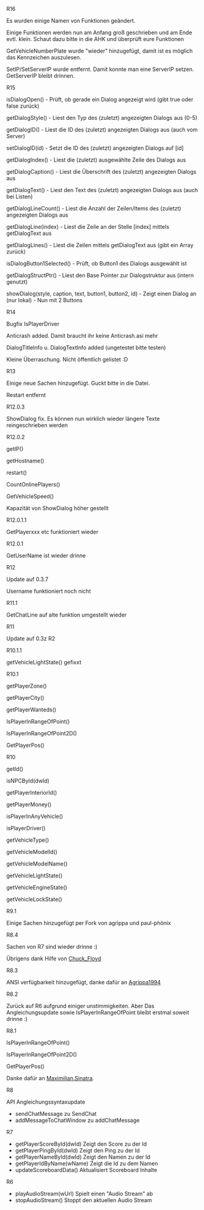R16

Es wurden einige Namen von Funktionen geändert.

Einige Funktionen werden nun am Anfang groß geschrieben und am Ende evtl. klein. Schaut dazu bitte in die AHK und überprüft eure Funktionen

GetVehicleNumberPlate wurde "wieder" hinzugefügt, damit ist es möglich das Kennzeichen auszulesen.

SetIP/SetServerIP wurde entfernt. Damit konnte man eine ServerIP setzen. GetServerIP bleibt drinnen.


R15

isDialogOpen() - Prüft, ob gerade ein Dialog angezeigt wird (gibt true oder false zurück)			

getDialogStyle() - Liest den Typ des (zuletzt) angezeigten Dialogs aus (0-5)						

getDialogID() - Liest die ID des (zuletzt) angezeigten Dialogs aus (auch vom Server)			

setDialogID(id) - Setzt die ID des (zuletzt) angezeigten Dialogs auf [id]							

getDialogIndex() - Liest die (zuletzt) ausgewählte Zeile des Dialogs aus 							

getDialogCaption() - Liest die Überschrift des (zuletzt) angezeigten Dialogs aus 					

getDialogText() - Liest den Text des (zuletzt) angezeigten Dialogs aus (auch bei Listen)			

getDialogLineCount() - Liest die Anzahl der Zeilen/Items des (zuletzt) angezeigten Dialogs aus	

getDialogLine(index) - Liest die Zeile an der Stelle [index] mittels getDialogText aus 			

getDialogLines() - Liest die Zeilen mittels getDialogText aus (gibt ein Array zurück)			

isDialogButton1Selected() - Prüft, ob Button1 des Dialogs ausgewählt ist 							

getDialogStructPtr() - Liest den Base Pointer zur Dialogstruktur aus (intern genutzt)	

showDialog(style, caption, text, button1, button2, id) - Zeigt einen Dialog an (nur lokal)	- Nun mit 2 Buttons



R14

Bugfix IsPlayerDriver

Anticrash added. Damit braucht ihr keine Anticrash.asi mehr

DialogTitleInfo u. DialogTextInfo added (ungetestet bitte testen)

Kleine Überraschung. Nicht öffentlich gelistet :D


R13

Einige neue Sachen hinzugefügt. Guckt bitte in die Datei. 

Restart entfernt


R12.0.3

ShowDialog fix. Es können nun wirklich wieder längere Texte reingeschrieben werden


R12.0.2

getIP()

getHostname()

restart()

CountOnlinePlayers()

GetVehicleSpeed()

Kapazität von ShowDialog höher gestellt



R12.0.1.1

GetPlayerxxx etc funktioniert wieder

R12.0.1

GetUserName ist wieder drinne

R12

Update auf 0.3.7

Username funktioniert noch nicht


R11.1

GetChatLine auf alte funktion umgestellt wieder

R11

Update auf 0.3z R2

R10.1.1

getVehicleLightState() gefixxt


R10.1

getPlayerZone() 

getPlayerCity()

getPlayerWanteds()

IsPlayerInRangeOfPoint()

IsPlayerInRangeOfPoint2D() 

GetPlayerPos()


R10

getId()

isNPCById(dwId)

getPlayerInteriorId()

getPlayerMoney()

isPlayerInAnyVehicle()

isPlayerDriver()

getVehicleType()

getVehicleModelId()

getVehicleModelName()

getVehicleLightState()

getVehicleEngineState()

getVehicleLockState()

R9.1

Einige Sachen hinzugefügt per Fork von agrippa und paul-phönix


R8.4

Sachen von R7 sind wieder drinne :)

Übrigens dank Hilfe von [Chuck_Floyd](https://github.com/FrozenBrain/)

R8.3

ANSI verfügbarkeit hinzugefügt, danke dafür an [Agrippa1994](https://github.com/agrippa1994)

R8.2

Zurück auf R6 aufgrund einiger unstimmigkeiten.
Aber Das Angleichungsupdate sowie IsPlayerInRangeOfPoint bleibt erstmal soweit drinne :)

R8.1

IsPlayerInRangeOfPoint()

IsPlayerInRangeOfPoint2D()

GetPlayerPos()

Danke dafür an [Maximilian.Sinatra](http://forum.revival-gaming.net/index.php?page=Thread&postID=2997836#post2997836).

R8

API Angleichungssyntaxupdate

- sendChatMessage zu SendChat
- addMessageToChatWindow zu addChatMessage

R7

- getPlayerScoreById(dwId) Zeigt den Score zu der Id 
- getPlayerPingById(dwId) Zeigt den Ping zu der Id 
- getPlayerNameById(dwId) Zeigt den Namen zu der Id 
- getPlayerIdByName(wName) Zeigt die Id zu dem Namen 
- updateScoreboardData() Aktualisiert Scoreboard Inhalte 

R6

- playAudioStream(wUrl) Spielt einen "Audio Stream" ab
- stopAudioStream() Stoppt den aktuellen Audio Stream
